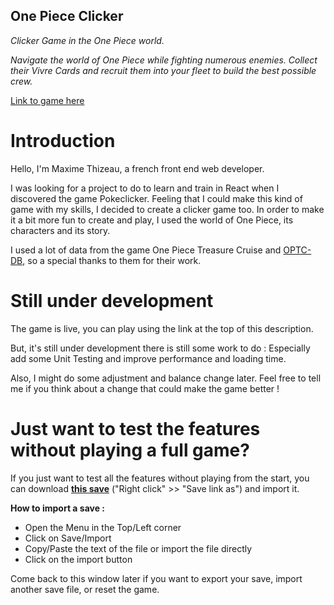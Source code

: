 ## One Piece Clicker

_Clicker Game in the One Piece world._

_Navigate the world of One Piece while fighting numerous enemies. Collect their Vivre Cards and recruit them into your fleet to build the best possible crew._

[Link to game here](https://www.onepiececlicker.com/)

# Introduction

Hello, I'm Maxime Thizeau, a french front end web developer.

I was looking for a project to do to learn and train in React when I discovered the game Pokeclicker. Feeling that I could make this kind of game with my skills, I decided to create a clicker game too. In order to make it a bit more fun to create and play, I used the world of One Piece, its characters and its story.

I used a lot of data from the game One Piece Treasure Cruise and [OPTC-DB](https://optc-db.github.io/), so a special thanks to them for their work.

# Still under development

The game is live, you can play using the link at the top of this description.

But, it's still under development there is still some work to do : Especially add some Unit Testing and improve performance and loading time.

Also, I might do some adjustment and balance change later. Feel free to tell me if you think about a change that could make the game better !

# Just want to test the features without playing a full game?

If you just want to test all the features without playing from the start, you can download **[this save](https://raw.githubusercontent.com/maxthizeau/OnePieceClicker/master/public/opc_save_6_26_2022_1658826048377.txt)** ("Right click" >> "Save link as") and import it.

**How to import a save :**

- Open the Menu in the Top/Left corner
- Click on Save/Import
- Copy/Paste the text of the file or import the file directly
- Click on the import button

Come back to this window later if you want to export your save, import another save file, or reset the game.
